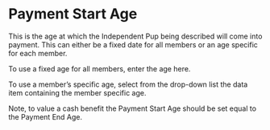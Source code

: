 # Payment Start Age

This is the age at which the Independent Pup being described will come
into payment. This can either be a fixed date for all members or an age
specific for each member.

To use a fixed age for all members, enter the age here.

To use a member’s specific age, select from the drop-down list the data
item containing the member specific age.

Note, to value a cash benefit the Payment Start Age should be set equal
to the Payment End Age.
